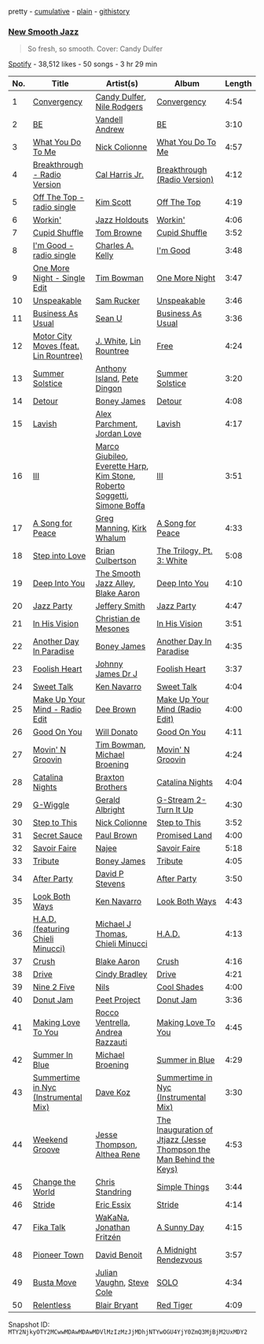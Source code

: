 pretty - [cumulative](/playlists/cumulative/37i9dQZF1DWTEbYi1zYy0Z.md) - [plain](/playlists/plain/37i9dQZF1DWTEbYi1zYy0Z) - [githistory](https://github.githistory.xyz/mackorone/spotify-playlist-archive/blob/main/playlists/plain/37i9dQZF1DWTEbYi1zYy0Z)

### [New Smooth Jazz](https://open.spotify.com/playlist/37i9dQZF1DWTEbYi1zYy0Z)

> So fresh, so smooth\. Cover: Candy Dulfer

[Spotify](https://open.spotify.com/user/spotify) - 38,512 likes - 50 songs - 3 hr 29 min

| No. | Title | Artist(s) | Album | Length |
|---|---|---|---|---|
| 1 | [Convergency](https://open.spotify.com/track/5tkJLRlnVyoKFlT89TiSOP) | [Candy Dulfer](https://open.spotify.com/artist/287jMoxHzjERgHI6ja8TKa), [Nile Rodgers](https://open.spotify.com/artist/3yDIp0kaq9EFKe07X1X2rz) | [Convergency](https://open.spotify.com/album/36SPfNjozWymvftbq0oMYF) | 4:54 |
| 2 | [BE](https://open.spotify.com/track/2BOcRhGIKurTmHQ8t22y6D) | [Vandell Andrew](https://open.spotify.com/artist/2CqMN6Wc7xALKwcrV2vqEW) | [BE](https://open.spotify.com/album/7k7JcYg66RUHHhr1Z3bUwb) | 3:10 |
| 3 | [What You Do To Me](https://open.spotify.com/track/60fLe1NP8QEIAbMc9V4SPq) | [Nick Colionne](https://open.spotify.com/artist/2sCtM9BmF4hSfiwEwiAm5l) | [What You Do To Me](https://open.spotify.com/album/498VXH5Fae33kH2f8CsPpV) | 4:57 |
| 4 | [Breakthrough \- Radio Version](https://open.spotify.com/track/4PvKVVEdWHxhIpDIPpSAHC) | [Cal Harris Jr.](https://open.spotify.com/artist/1rqcgKphKy4FoYO505o49R) | [Breakthrough \(Radio Version\)](https://open.spotify.com/album/22zItMh82OOe6smlsUzEUt) | 4:12 |
| 5 | [Off The Top \- radio single](https://open.spotify.com/track/6kp0EMPhVaxY4HSo9vjSVV) | [Kim Scott](https://open.spotify.com/artist/68nDtoCQKhf7AxQP0q3wSP) | [Off The Top](https://open.spotify.com/album/5BjKIGb4H5EVxaIhLgaR4a) | 4:19 |
| 6 | [Workin'](https://open.spotify.com/track/73PMlacQVhln12IqZi16ep) | [Jazz Holdouts](https://open.spotify.com/artist/1opzXqZeqkYLVzBsXw45qJ) | [Workin'](https://open.spotify.com/album/4A7dd18P9hBcBImg4tf3np) | 4:06 |
| 7 | [Cupid Shuffle](https://open.spotify.com/track/7uyen5w5Zba0kMI6EhoqG9) | [Tom Browne](https://open.spotify.com/artist/4Ytvi4r3WPIZmEw1Ndmkp9) | [Cupid Shuffle](https://open.spotify.com/album/0KBYThI0Id17QHj1ebUlrE) | 3:52 |
| 8 | [I'm Good \- radio single](https://open.spotify.com/track/5nSWbNXMgZZbVf16wiCp0f) | [Charles A\. Kelly](https://open.spotify.com/artist/61e513QSeet2Fwz8XvFegM) | [I'm Good](https://open.spotify.com/album/2eqo8o737VCnrQaMFk1fe1) | 3:48 |
| 9 | [One More Night \- Single Edit](https://open.spotify.com/track/3haYZOORhPDg539xt8vO4J) | [Tim Bowman](https://open.spotify.com/artist/0lVHG6dLy7suf4FaubTzF5) | [One More Night](https://open.spotify.com/album/3q585vEIkBy7EuEwCshSve) | 3:47 |
| 10 | [Unspeakable](https://open.spotify.com/track/67QfU7JAysM3CB9Ls4oazA) | [Sam Rucker](https://open.spotify.com/artist/5wtjMg3MwCjzBaBfZwIhBE) | [Unspeakable](https://open.spotify.com/album/7fUkN5GD0NbcXVp74CcT9U) | 3:46 |
| 11 | [Business As Usual](https://open.spotify.com/track/3Wxtwc8fYISyUwqIRONuzc) | [Sean U](https://open.spotify.com/artist/0z87sJVJOzK2uqJ4lsxUdE) | [Business As Usual](https://open.spotify.com/album/6H9GZBSACCRi8fVk8Wp2F5) | 3:36 |
| 12 | [Motor City Moves \(feat\. Lin Rountree\)](https://open.spotify.com/track/5P8qx52DAW0ZQ4qijSHePN) | [J\. White](https://open.spotify.com/artist/10LN78B3CGfkHBYptZGbov), [Lin Rountree](https://open.spotify.com/artist/4SVXSNL59kiSLgjwZeEfDg) | [Free](https://open.spotify.com/album/1JsNa5M9CjJcK56SbXlcsU) | 4:24 |
| 13 | [Summer Solstice](https://open.spotify.com/track/2pRAu9T3XHAf9HNR9vb1jY) | [Anthony Island](https://open.spotify.com/artist/16Qk6lelYJUiCbuZQAPm7v), [Pete Dingon](https://open.spotify.com/artist/5lZnAbDvhOcVlcdIV7ajzC) | [Summer Solstice](https://open.spotify.com/album/3RjqIXF2BUrwBrCwd7kZYz) | 3:20 |
| 14 | [Detour](https://open.spotify.com/track/0oWyGFYrxLSsgZkgeIZvsu) | [Boney James](https://open.spotify.com/artist/1sBRcMH8DDR8Nsk2RoJmjS) | [Detour](https://open.spotify.com/album/7bdEN9nnzV8n41s6mYLJKb) | 4:08 |
| 15 | [Lavish](https://open.spotify.com/track/7HWcoYr38NGhW8yIXcTLib) | [Alex Parchment](https://open.spotify.com/artist/5AFoD42TbkRVaiogAMZ2Ab), [Jordan Love](https://open.spotify.com/artist/4K7MN4zRu2PtWhBepVuvX9) | [Lavish](https://open.spotify.com/album/79403QrfIWgvNOgjmwrw1p) | 4:17 |
| 16 | [III](https://open.spotify.com/track/7rNgsAyH7iQCIVSCVvS2kz) | [Marco Giubileo](https://open.spotify.com/artist/4yy2BnwVkyFSYo8sVZetaF), [Everette Harp](https://open.spotify.com/artist/7LQBzOrln4d4D5EVAKK7LZ), [Kim Stone](https://open.spotify.com/artist/1DwDghZjRzH4LJjLrQ5Kz3), [Roberto Soggetti](https://open.spotify.com/artist/2q7tyChOKCzw3uIRyyax1r), [Simone Boffa](https://open.spotify.com/artist/763xoqKG7PM9BnpwDzvZQR) | [III](https://open.spotify.com/album/4TFafDWw1gmlOWGu8QeToU) | 3:51 |
| 17 | [A Song for Peace](https://open.spotify.com/track/01T4bEtV47xjJQ2ER7rZj2) | [Greg Manning](https://open.spotify.com/artist/124ZXfDP304DWzmuOM6Jza), [Kirk Whalum](https://open.spotify.com/artist/6v2VjBVPcGVbBqJrUWYiG1) | [A Song for Peace](https://open.spotify.com/album/6YfIaFDEwyfnVnBX2zfLQw) | 4:33 |
| 18 | [Step into Love](https://open.spotify.com/track/5EEMl2lyiz0WGpVJbTKgHX) | [Brian Culbertson](https://open.spotify.com/artist/4WQ8grqJHB2Y0IDjpro1FE) | [The Trilogy, Pt\. 3: White](https://open.spotify.com/album/5JOp5nvHOvF3jLQ0MaidMh) | 5:08 |
| 19 | [Deep Into You](https://open.spotify.com/track/1K0U3DzDQ3bohci5WRgmkd) | [The Smooth Jazz Alley](https://open.spotify.com/artist/3rpiTLuutXBtuveSbsmpkJ), [Blake Aaron](https://open.spotify.com/artist/5DnSgdQvmYD6yU1Sp7Ik56) | [Deep Into You](https://open.spotify.com/album/0N4DaL3j9Awcu941nalsE4) | 4:10 |
| 20 | [Jazz Party](https://open.spotify.com/track/03Q8Pb6MgxqfjyA78VWWTr) | [Jeffery Smith](https://open.spotify.com/artist/7CW9qPfjuZqNDJsJqT9iM2) | [Jazz Party](https://open.spotify.com/album/7DkiZVxaCmT7n7qM3R7XcL) | 4:47 |
| 21 | [In His Vision](https://open.spotify.com/track/5Db5oB7ScEzWsmkr8nH5Pb) | [Christian de Mesones](https://open.spotify.com/artist/2Uq8ahSNRMMHAUuneYKOeS) | [In His Vision](https://open.spotify.com/album/6tk1atOoS2lhV6CT1wv0ae) | 3:51 |
| 22 | [Another Day In Paradise](https://open.spotify.com/track/07EjeqkqzPeEhz6B2zgmDU) | [Boney James](https://open.spotify.com/artist/1sBRcMH8DDR8Nsk2RoJmjS) | [Another Day In Paradise](https://open.spotify.com/album/20nnoaK341xKWNK6cNlNBn) | 4:35 |
| 23 | [Foolish Heart](https://open.spotify.com/track/3AiFaW6A7PTMAJoekZ85qq) | [Johnny James Dr J](https://open.spotify.com/artist/7u6nxhjlzbZs2q7tJlP0SJ) | [Foolish Heart](https://open.spotify.com/album/6HPS4UYCNF4snOQHcCTLlj) | 3:37 |
| 24 | [Sweet Talk](https://open.spotify.com/track/1qSDVsYoVR0XCx3xINyqi4) | [Ken Navarro](https://open.spotify.com/artist/6qA8zAyPYgmtPQtQz2G96a) | [Sweet Talk](https://open.spotify.com/album/5EUUo76pUrle56LBRx17N2) | 4:04 |
| 25 | [Make Up Your Mind \- Radio Edit](https://open.spotify.com/track/0RGZmBcov71tCy54JdHwcu) | [Dee Brown](https://open.spotify.com/artist/5KQWbnjf2snsqPD9e3NNt7) | [Make Up Your Mind \(Radio Edit\)](https://open.spotify.com/album/7euOjpEALM3P4Q2p0U6hVC) | 4:00 |
| 26 | [Good On You](https://open.spotify.com/track/7cpU9JiLhdxF75HXFBcNh6) | [Will Donato](https://open.spotify.com/artist/0m8061Uhsuwz9fv6AJGOs9) | [Good On You](https://open.spotify.com/album/0rEUrLXs9cweIiWmAFWGAk) | 4:11 |
| 27 | [Movin' N Groovin](https://open.spotify.com/track/5NmCYR2MIpJhHzB5nAwDUE) | [Tim Bowman](https://open.spotify.com/artist/0lVHG6dLy7suf4FaubTzF5), [Michael Broening](https://open.spotify.com/artist/3LSpP85R3Dszki2XgI2ORG) | [Movin' N Groovin](https://open.spotify.com/album/5mPrwquK15wRc4rvYBZ8gd) | 4:24 |
| 28 | [Catalina Nights](https://open.spotify.com/track/1P0QSIHqHQVMQXsm7zX1c6) | [Braxton Brothers](https://open.spotify.com/artist/6nkylX7POzzqZ44nSYH2hw) | [Catalina Nights](https://open.spotify.com/album/0qAGgRZUQlLzmIHww3hz97) | 4:04 |
| 29 | [G\-Wiggle](https://open.spotify.com/track/4HjRmQiDLMQ1VQcVQuuh3d) | [Gerald Albright](https://open.spotify.com/artist/3bhckpkRmz8mqONUceSutp) | [G\-Stream 2\-Turn It Up](https://open.spotify.com/album/69dx6W2l6wJdcvRYhFDlt8) | 4:30 |
| 30 | [Step to This](https://open.spotify.com/track/2MGeSEuFPUd3YPOWSFzdqC) | [Nick Colionne](https://open.spotify.com/artist/2sCtM9BmF4hSfiwEwiAm5l) | [Step to This](https://open.spotify.com/album/6rTjAAEpcN8YlEqey7hyOM) | 3:52 |
| 31 | [Secret Sauce](https://open.spotify.com/track/3A7ltXDaw2o8kdXttc9rXp) | [Paul Brown](https://open.spotify.com/artist/4Hisv12GBxgMUsB2eBW5jy) | [Promised Land](https://open.spotify.com/album/7ctpJMlFR5SQamyhoAyeEM) | 4:00 |
| 32 | [Savoir Faire](https://open.spotify.com/track/1TOR7FOoECmAgHgFvyzM6i) | [Najee](https://open.spotify.com/artist/41F8cUV8LJGVDPNnj0ito3) | [Savoir Faire](https://open.spotify.com/album/4LHZJCWjESiatRHwjjNlGp) | 5:18 |
| 33 | [Tribute](https://open.spotify.com/track/50MtaTholYQZwggn6EvbTl) | [Boney James](https://open.spotify.com/artist/1sBRcMH8DDR8Nsk2RoJmjS) | [Tribute](https://open.spotify.com/album/7Io45dFofkBVEzQdMTXxsl) | 4:05 |
| 34 | [After Party](https://open.spotify.com/track/4XBggYxUFhOLRvU5BpbSpI) | [David P Stevens](https://open.spotify.com/artist/50Q09II7EoYJdcgK3UJhBl) | [After Party](https://open.spotify.com/album/1k6SB7PIB74LEoAyeV7uf4) | 3:50 |
| 35 | [Look Both Ways](https://open.spotify.com/track/1v1SJOhvTYwMbamGubPw34) | [Ken Navarro](https://open.spotify.com/artist/6qA8zAyPYgmtPQtQz2G96a) | [Look Both Ways](https://open.spotify.com/album/6S2AOidMcHGkQDOiDpAxrj) | 4:43 |
| 36 | [H.A.D\. \(featuring Chieli Minucci\)](https://open.spotify.com/track/72ZZhAjKqZbx6u33C7jghZ) | [Michael J Thomas](https://open.spotify.com/artist/2jeiNrIK545gXuj6yv3VR0), [Chieli Minucci](https://open.spotify.com/artist/099uBIWpdGDTtJ7daCuCyX) | [H.A.D.](https://open.spotify.com/album/6mD6cwDTyVZ1csISyYTvbZ) | 4:13 |
| 37 | [Crush](https://open.spotify.com/track/1g2j9sdo9V1TUXzCDRLmkf) | [Blake Aaron](https://open.spotify.com/artist/5DnSgdQvmYD6yU1Sp7Ik56) | [Crush](https://open.spotify.com/album/1UUkZTGU4Jl70yEE3rX1nU) | 4:16 |
| 38 | [Drive](https://open.spotify.com/track/5X2j0GGlmibh2OK99qRzGO) | [Cindy Bradley](https://open.spotify.com/artist/5qiEZz19psMDf9UPQUao4J) | [Drive](https://open.spotify.com/album/2Xx94sKdbpy6vb55fho0QD) | 4:21 |
| 39 | [Nine 2 Five](https://open.spotify.com/track/1zZ0JFlkidMKUBsnwpR3Tb) | [Nils](https://open.spotify.com/artist/1vzmLZbXh0Bw5Kz5U4iIyB) | [Cool Shades](https://open.spotify.com/album/5g5y73FahNJx8mjSBvFNcz) | 4:00 |
| 40 | [Donut Jam](https://open.spotify.com/track/4pXtjONiRse7CmVqc9Ujjs) | [Peet Project](https://open.spotify.com/artist/7fiTd7VknYFR4muiLHf1yD) | [Donut Jam](https://open.spotify.com/album/7iGtZfFdUgJnEGrGkUgAcQ) | 3:36 |
| 41 | [Making Love To You](https://open.spotify.com/track/76M4Z7niotejRyHwsFnEvh) | [Rocco Ventrella](https://open.spotify.com/artist/6X06HdPkKhybx6Q0FKESFJ), [Andrea Razzauti](https://open.spotify.com/artist/37JnRNxKxXJzBZ8Yo7itp1) | [Making Love To You](https://open.spotify.com/album/6BTMbPWNBqjkTzOczj8Kj7) | 4:45 |
| 42 | [Summer In Blue](https://open.spotify.com/track/24qM1vAqWgIv9CzasSy9nn) | [Michael Broening](https://open.spotify.com/artist/3LSpP85R3Dszki2XgI2ORG) | [Summer in Blue](https://open.spotify.com/album/6jEEFwqCOwADpc4CDRsR0o) | 4:29 |
| 43 | [Summertime in Nyc \(Instrumental Mix\)](https://open.spotify.com/track/2noLzEHQMcnY5IPSfAruFZ) | [Dave Koz](https://open.spotify.com/artist/0ZcJXldoq09BRIMl0Qh1Vm) | [Summertime in Nyc \(Instrumental Mix\)](https://open.spotify.com/album/6Npy31tIY5yvCpV77agfU0) | 3:30 |
| 44 | [Weekend Groove](https://open.spotify.com/track/6v8AwEkXA8IvgVz00otrNT) | [Jesse Thompson](https://open.spotify.com/artist/6gaTtx4sTEvLIX01paATf5), [Althea Rene](https://open.spotify.com/artist/5FnGUGAaOtAqnk6Zxn6nFY) | [The Inauguration of Jtjazz \(Jesse Thompson the Man Behind the Keys\)](https://open.spotify.com/album/6fBZT07tMHRqSCNYwPJE3a) | 4:53 |
| 45 | [Change the World](https://open.spotify.com/track/4AOWSlCyRoSKG0psP8U3ak) | [Chris Standring](https://open.spotify.com/artist/1XeMzpgjVKU2dR5xXaZLut) | [Simple Things](https://open.spotify.com/album/5johDkRr09Mayqa0V7Ik8X) | 3:44 |
| 46 | [Stride](https://open.spotify.com/track/67WJeEof1aydWU9S7CyRVg) | [Eric Essix](https://open.spotify.com/artist/4wvpXjRsX6L8NJMbx996yp) | [Stride](https://open.spotify.com/album/4G0oTjBaePASiWKmPPvhkF) | 4:14 |
| 47 | [Fika Talk](https://open.spotify.com/track/6QZdkQEGmJp4LTpLCIf80U) | [WaKaNa](https://open.spotify.com/artist/707I9mm4dUetOtYJpqrTQ6), [Jonathan Fritzén](https://open.spotify.com/artist/5CYmlWkTi0RV4UxgREp6fM) | [A Sunny Day](https://open.spotify.com/album/2zboDFwCox3Ust1NUbTDrA) | 4:15 |
| 48 | [Pioneer Town](https://open.spotify.com/track/53djpTONT01aF8xYjuLosr) | [David Benoit](https://open.spotify.com/artist/1OLWM7nUNcTjZ9ct4DEPZu) | [A Midnight Rendezvous](https://open.spotify.com/album/3up7BY3W1z8pMNipUQOl7x) | 3:57 |
| 49 | [Busta Move](https://open.spotify.com/track/4SHv5Chn9bYy55YtUzwmqF) | [Julian Vaughn](https://open.spotify.com/artist/6NS4Qt4ISw27NC9tIN9jgg), [Steve Cole](https://open.spotify.com/artist/6rpOQ4XZKUz0ayWSMgvmWb) | [SOLO](https://open.spotify.com/album/0MurAaGHilyDEL78yDIYGA) | 4:34 |
| 50 | [Relentless](https://open.spotify.com/track/3S7QaZDPqc14xWObHGVfyk) | [Blair Bryant](https://open.spotify.com/artist/1bNvtqK9g0M2hDWRLdwpZq) | [Red Tiger](https://open.spotify.com/album/2jYih8CJwo4nzuzy5aokwV) | 4:09 |

Snapshot ID: `MTY2NjkyOTY2MCwwMDAwMDAwMDVlMzIzMzJjMDhjNTYwOGU4YjY0ZmQ3MjBjM2UxMDY2`
